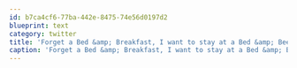 ```yaml
---
id: b7ca4cf6-77ba-442e-8475-74e56d0197d2
blueprint: text
category: twitter
title: 'Forget a Bed &amp; Breakfast, I want to stay at a Bed &amp; Beer'
caption: 'Forget a Bed &amp; Breakfast, I want to stay at a Bed &amp; Beer'
---
```

